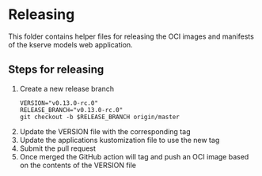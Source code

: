 # Releasing

This folder contains helper files for releasing the OCI images and manifests of the
kserve models web application.

## Steps for releasing

1. Create a new release branch
    ```
    VERSION="v0.13.0-rc.0"
    RELEASE_BRANCH="v0.13.0-rc.0"
    git checkout -b $RELEASE_BRANCH origin/master
    ```
2. Update the VERSION file with the corresponding tag
3. Update the applications kustomization file to use the new tag
4. Submit the pull request
5. Once merged the GitHub action will tag and push an OCI image based on the contents of the VERSION file

